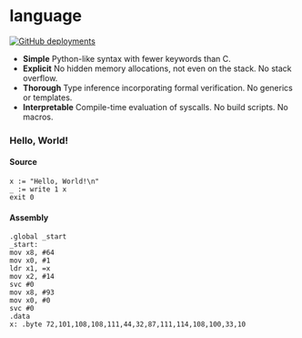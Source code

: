# language

[![GitHub deployments](https://img.shields.io/github/deployments/jonathanwoollett-light/language/github-pages?label=website)](https://jonathanwoollett-light.github.io/language/)

- **Simple**
  Python-like syntax with fewer keywords than C.
- **Explicit**
  No hidden memory allocations, not even on the stack. No stack overflow.
- **Thorough**
  Type inference incorporating formal verification. No generics or templates.
- **Interpretable**
  Compile-time evaluation of syscalls. No build scripts. No macros.

### Hello, World!

#### Source

```
x := "Hello, World!\n"
_ := write 1 x
exit 0
```

#### Assembly

```
.global _start
_start:
mov x8, #64
mov x0, #1
ldr x1, =x
mov x2, #14
svc #0
mov x8, #93
mov x0, #0
svc #0
.data
x: .byte 72,101,108,108,111,44,32,87,111,114,108,100,33,10
```
